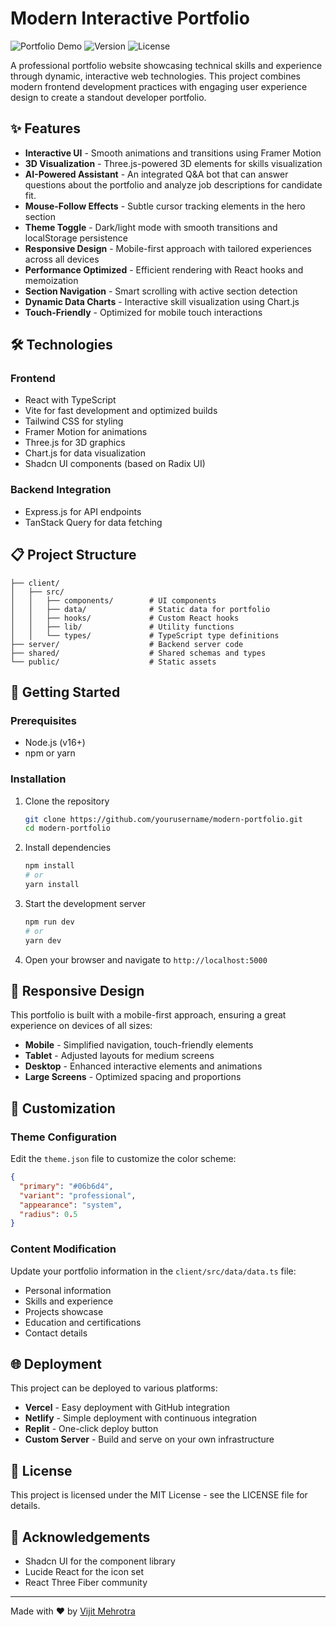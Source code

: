 # Modern Interactive Portfolio

![Portfolio Demo](https://img.shields.io/badge/Demo-Live%20Preview-blue)
![Version](https://img.shields.io/badge/Version-1.0.0-green)
![License](https://img.shields.io/badge/License-MIT-yellow)

A professional portfolio website showcasing technical skills and experience through dynamic, interactive web technologies. This project combines modern frontend development practices with engaging user experience design to create a standout developer portfolio.

## ✨ Features

- **Interactive UI** - Smooth animations and transitions using Framer Motion
- **3D Visualization** - Three.js-powered 3D elements for skills visualization
- **AI-Powered Assistant** - An integrated Q&A bot that can answer questions about the portfolio and analyze job descriptions for candidate fit.
- **Mouse-Follow Effects** - Subtle cursor tracking elements in the hero section
- **Theme Toggle** - Dark/light mode with smooth transitions and localStorage persistence
- **Responsive Design** - Mobile-first approach with tailored experiences across all devices
- **Performance Optimized** - Efficient rendering with React hooks and memoization
- **Section Navigation** - Smart scrolling with active section detection
- **Dynamic Data Charts** - Interactive skill visualization using Chart.js
- **Touch-Friendly** - Optimized for mobile touch interactions

## 🛠️ Technologies

### Frontend
- React with TypeScript
- Vite for fast development and optimized builds
- Tailwind CSS for styling
- Framer Motion for animations
- Three.js for 3D graphics
- Chart.js for data visualization
- Shadcn UI components (based on Radix UI)

### Backend Integration
- Express.js for API endpoints
- TanStack Query for data fetching

## 📋 Project Structure

```
├── client/
│   ├── src/
│   │   ├── components/        # UI components
│   │   ├── data/              # Static data for portfolio
│   │   ├── hooks/             # Custom React hooks
│   │   ├── lib/               # Utility functions
│   │   └── types/             # TypeScript type definitions
├── server/                    # Backend server code
├── shared/                    # Shared schemas and types
└── public/                    # Static assets
```

## 🚀 Getting Started

### Prerequisites

- Node.js (v16+)
- npm or yarn

### Installation

1. Clone the repository
   ```bash
   git clone https://github.com/yourusername/modern-portfolio.git
   cd modern-portfolio
   ```

2. Install dependencies
   ```bash
   npm install
   # or
   yarn install
   ```

3. Start the development server
   ```bash
   npm run dev
   # or
   yarn dev
   ```

4. Open your browser and navigate to `http://localhost:5000`

## 📱 Responsive Design

This portfolio is built with a mobile-first approach, ensuring a great experience on devices of all sizes:

- **Mobile** - Simplified navigation, touch-friendly elements
- **Tablet** - Adjusted layouts for medium screens
- **Desktop** - Enhanced interactive elements and animations
- **Large Screens** - Optimized spacing and proportions

## 🎨 Customization

### Theme Configuration

Edit the `theme.json` file to customize the color scheme:

```json
{
  "primary": "#06b6d4", 
  "variant": "professional",
  "appearance": "system",
  "radius": 0.5
}
```

### Content Modification

Update your portfolio information in the `client/src/data/data.ts` file:

- Personal information
- Skills and experience
- Projects showcase
- Education and certifications
- Contact details

## 🌐 Deployment

This project can be deployed to various platforms:

- **Vercel** - Easy deployment with GitHub integration
- **Netlify** - Simple deployment with continuous integration
- **Replit** - One-click deploy button
- **Custom Server** - Build and serve on your own infrastructure

## 📄 License

This project is licensed under the MIT License - see the LICENSE file for details.

## 🙏 Acknowledgements

- Shadcn UI for the component library
- Lucide React for the icon set
- React Three Fiber community
---

Made with ❤️ by [Vijit Mehrotra](https://github.com/vijitVM)
